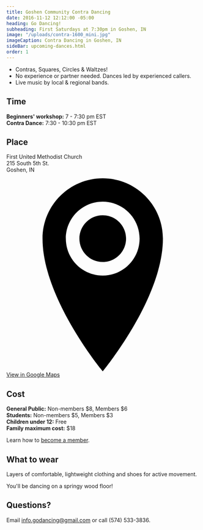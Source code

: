 ```yaml
---
title: Goshen Community Contra Dancing
date: 2016-11-12 12:12:00 -05:00
heading: Go Dancing!
subheading: First Saturdays at 7:30pm in Goshen, IN
image: "/uploads/contra-1600_mini.jpg"
imageCaption: Contra Dancing in Goshen, IN
sideBar: upcoming-dances.html
order: 1
---
```


- Contras, Squares, Circles & Waltzes!
- No experience or partner needed. Dances led by experienced callers.
- Live music by local & regional bands.

## Time
**Beginners' workshop:** 7 - 7:30 pm EST<br>
**Contra Dance:** 7:30 - 10:30 pm EST

## Place
First United Methodist Church<br>
215 South 5th St.<br>
Goshen, IN<br>

<a class="pure-button pure-button-outline" href="https://goo.gl/maps/rx566tSNLCR2" target="_blank">
	<svg class="icon icon--location" viewBox="0 0 16 16">
		<title>Location</title>
		<path d="M8 0c-2.761 0-5 2.239-5 5 0 5 5 11 5 11s5-6 5-11c0-2.761-2.239-5-5-5zM8 8.063c-1.691 0-3.063-1.371-3.063-3.063s1.371-3.063 3.063-3.063 3.063 1.371 3.063 3.063-1.371 3.063-3.063 3.063zM6.063 5c0-1.070 0.867-1.938 1.938-1.938s1.938 0.867 1.938 1.938c0 1.070-0.867 1.938-1.938 1.938s-1.938-0.867-1.938-1.938z"></path>
	</svg>
	View in Google Maps
</a>

## Cost
**General Public:** Non-members $8, Members $6<br>
**Students:** Non-members $5, Members $3<br>
**Children under 12:** Free<br>
**Family maximum cost:** $18<br>

Learn how to [become a member](/membership).

## What to wear
Layers of comfortable, lightweight clothing and shoes for active movement.

You'll be dancing on a springy wood floor!

## Questions?
Email [info.godancing@gmail.com](mailto:info.godancing@gmail.com) or call (574) 533-3836.
	